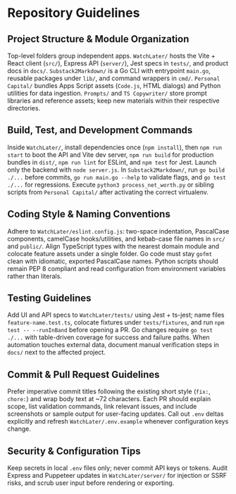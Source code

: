 # Repository Guidelines

## Project Structure & Module Organization
Top-level folders group independent apps. `WatchLater/` hosts the Vite + React client (`src/`), Express API (`server/`), Jest specs in `tests/`, and product docs in `docs/`. `Substack2Markdown/` is a Go CLI with entrypoint `main.go`, reusable packages under `lib/`, and command wrappers in `cmd/`. `Personal Capital/` bundles Apps Script assets (`Code.js`, HTML dialogs) and Python utilities for data ingestion. `Prompts/` and `TS Copywriter/` store prompt libraries and reference assets; keep new materials within their respective directories.

## Build, Test, and Development Commands
Inside `WatchLater/`, install dependencies once (`npm install`), then `npm run start` to boot the API and Vite dev server, `npm run build` for production bundles in `dist/`, `npm run lint` for ESLint, and `npm test` for Jest. Launch only the backend with `node server.js`. In `Substack2Markdown/`, run `go build ./...` before commits, `go run main.go --help` to validate flags, and `go test ./...` for regressions. Execute `python3 process_net_worth.py` or sibling scripts from `Personal Capital/` after activating the correct virtualenv.

## Coding Style & Naming Conventions
Adhere to `WatchLater/eslint.config.js`: two-space indentation, PascalCase components, camelCase hooks/utilities, and kebab-case file names in `src/` and `public/`. Align TypeScript types with the nearest domain module and colocate feature assets under a single folder. Go code must stay `gofmt` clean with idiomatic, exported PascalCase names. Python scripts should remain PEP 8 compliant and read configuration from environment variables rather than literals.

## Testing Guidelines
Add UI and API specs to `WatchLater/tests/` using Jest + ts-jest; name files `feature-name.test.ts`, colocate fixtures under `tests/fixtures`, and run `npm test -- --runInBand` before opening a PR. Go changes require `go test ./...` with table-driven coverage for success and failure paths. When automation touches external data, document manual verification steps in `docs/` next to the affected project.

## Commit & Pull Request Guidelines
Prefer imperative commit titles following the existing short style (`fix:`, `chore:`) and wrap body text at ~72 characters. Each PR should explain scope, list validation commands, link relevant issues, and include screenshots or sample output for user-facing updates. Call out `.env` deltas explicitly and refresh `WatchLater/.env.example` whenever configuration keys change.

## Security & Configuration Tips
Keep secrets in local `.env` files only; never commit API keys or tokens. Audit Express and Puppeteer updates in `WatchLater/server/` for injection or SSRF risks, and scrub user input before rendering or exporting.
